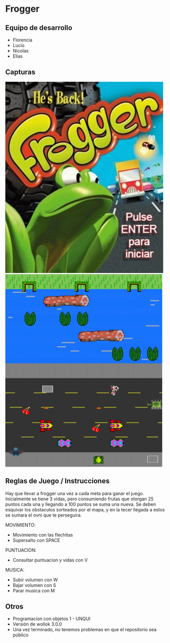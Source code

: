 # Frogger

## Equipo de desarrollo

- Florencia
- Lucio
- Nicolas
- Elias

## Capturas

![FroggerPantalla](froggerfachero.jpg "Pantalla de carga")
![Frogger](captura.png "Captura del juego")


## Reglas de Juego / Instrucciones

Hay que llevar a frogger una vez a cada meta para ganar el juego. Inicialmente se tiene 3 vidas, pero consumiendo frutas que otorgan 25 puntos cada una y llegando a 100 puntos se suma una nueva.
Se deben esquivar los obstaculos sorteados por el mapa, y en la tecer llegada a estos se sumara el ovni que te perseguira.

MOVIMIENTO:
- Movimiento con las flechitas
- Supersalto con SPACE

PUNTUACION:
- Consultar puntuacion y vidas con V

MUSICA:
- Subir volumen con W
- Bajar volumen con S
- Parar musica con M

## Otros

- Programacion con objetos 1 - UNQUI
- Versión de wollok 3.0.0
- Una vez terminado, no tenemos problemas en que el repositorio sea público
